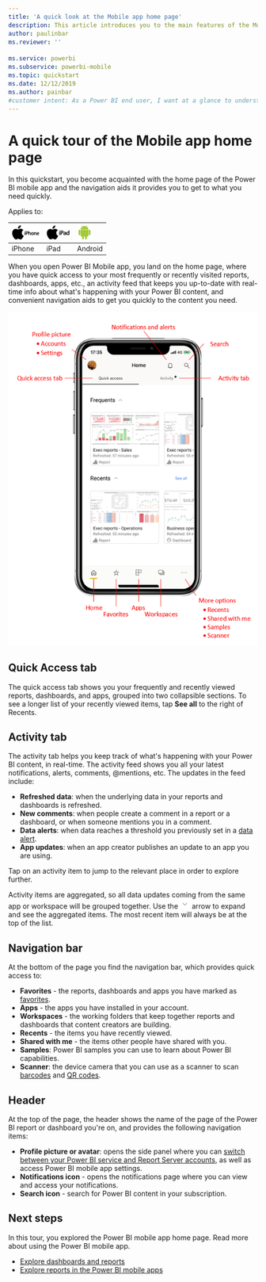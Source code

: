 ```yaml
---
title: 'A quick look at the Mobile app home page'
description: This article introduces you to the main features of the Mobile app home page.
author: paulinbar
ms.reviewer: ''

ms.service: powerbi
ms.subservice: powerbi-mobile
ms.topic: quickstart
ms.date: 12/12/2019
ms.author: painbar
#customer intent: As a Power BI end user, I want at a glance to understand how to get around the Power BI mobile app.
---
```

# A quick tour of the Mobile app home page
In this quickstart, you become acquainted with the home page of the Power BI mobile app and the navigation aids it provides you to get to what you need quickly.

Applies to:

| ![iPhone](./media/mobile-apps-quickstart-view-dashboard-report/iphone-logo-30-px.png) | ![iPad](./media/mobile-apps-quickstart-view-dashboard-report/ipad-logo-30-px.png) | ![Android](./media/mobile-apps-quickstart-view-dashboard-report/android-logo-30-px.png) |
|:--- |:--- |:--- |
| iPhone | iPad | Android | 

When you open Power BI Mobile app, you land on the home page, where you have quick access to your most frequently or recently visited reports, dashboards, apps, etc., an activity feed that keeps you up-to-date with real-time info about what's happening with your Power BI content, and convenient navigation aids to get you quickly to the content you need.

![Mobile app home page](./media/mobile-apps-home-page/powerbi-mobile-app-home.png)
 
## Quick Access tab

The quick access tab shows you your frequently and recently viewed reports, dashboards, and apps, grouped into two collapsible sections. To see a longer list of your recently viewed items, tap **See all** to the right of Recents. 

## Activity tab

The activity tab helps you keep track of what's happening with your Power BI content, in real-time. The activity feed shows you all your latest notifications, alerts, comments, @mentions, etc. The updates in the feed include:
* **Refreshed data**: when the underlying data in your reports and dashboards is refreshed.
* **New comments**: when people create a comment in a report or a dashboard, or when someone mentions you in a comment.
* **Data alerts**: when data reaches a threshold you previously set in a [data alert](../../mobile-set-data-alerts-in-the-mobile-apps.md).
* **App updates**: when an app creator publishes an update to an app you are using.

Tap on an activity item to jump to the relevant place in order to explore further. 

Activity items are aggregated, so all data updates coming from the same app or workspace will be grouped together. Use the ![expand arrow](./media/mobile-apps-home-page/powerbi-mobile-app-expand-arrow.png) arrow to expand and see the aggregated items. The most recent item will always be at the top of the list.

## Navigation bar

At the bottom of the page you find the navigation bar, which provides quick access to:
* **Favorites** - the reports, dashboards and apps you have marked as [favorites](../../mobile-apps-favorites.md).
* **Apps** - the apps you have installed in your account.
* **Workspaces** - the working folders that keep together reports and dashboards that content creators are building.
* **Recents** - the items you have recently viewed.
* **Shared with me** - the items other people have shared with you.
* **Samples**: Power BI samples you can use to learn about Power BI capabilities.
* **Scanner**: the device camera that you can use as a scanner to scan [barcodes](../../mobile-apps-scan-barcode-iphone.md) and [QR codes](../../mobile-apps-qr-code.md).

## Header

At the top of the page, the header shows the name of the page of the Power BI report or dashboard you're on, and provides the following navigation items:
* **Profile picture or avatar**: opens the side panel where you can [switch between your Power BI service and Report Server accounts](../../mobile-app-ssrs-kpis-mobile-on-premises-reports), as well as access Power BI mobile app settings. 
* **Notifications icon** - opens the notifications page where you can view and access your notifications.
* **Search icon** - search for Power BI content in your subscription.

## Next steps
In this tour, you explored the Power BI mobile app home page. Read more about using the Power BI mobile app. 
* [Explore dashboards and reports](../../mobile-apps-quickstart-view-dashboard-report.md)
* [Explore reports in the Power BI mobile apps](../../mobile-reports-in-the-mobile-apps)
